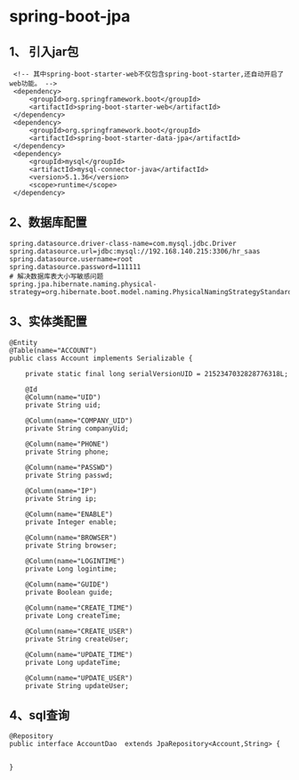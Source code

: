 # **spring-boot-jpa**

1、 引入jar包
-
     <!-- 其中spring-boot-starter-web不仅包含spring-boot-starter,还自动开启了web功能。 -->
     <dependency>
         <groupId>org.springframework.boot</groupId>
         <artifactId>spring-boot-starter-web</artifactId>
     </dependency>
     <dependency>
         <groupId>org.springframework.boot</groupId>
         <artifactId>spring-boot-starter-data-jpa</artifactId>
     </dependency>
     <dependency>
         <groupId>mysql</groupId>
         <artifactId>mysql-connector-java</artifactId>
         <version>5.1.36</version>
         <scope>runtime</scope>
     </dependency>
    
2、数据库配置
-
    spring.datasource.driver-class-name=com.mysql.jdbc.Driver
    spring.datasource.url=jdbc:mysql://192.168.140.215:3306/hr_saas
    spring.datasource.username=root
    spring.datasource.password=111111
    # 解决数据库表大小写敏感问题
    spring.jpa.hibernate.naming.physical-strategy=org.hibernate.boot.model.naming.PhysicalNamingStrategyStandardImpl
    
3、实体类配置
-
    @Entity
    @Table(name="ACCOUNT")
    public class Account implements Serializable {
    
    	private static final long serialVersionUID = 2152347032828776318L;
    
    	@Id
    	@Column(name="UID")
    	private String uid;
    
    	@Column(name="COMPANY_UID")
    	private String companyUid;
    
    	@Column(name="PHONE")
    	private String phone;
    
    	@Column(name="PASSWD")
    	private String passwd;
    
    	@Column(name="IP")
    	private String ip;
    
    	@Column(name="ENABLE")
    	private Integer enable;
    
    	@Column(name="BROWSER")
    	private String browser;
    
    	@Column(name="LOGINTIME")
    	private Long logintime;
    
    	@Column(name="GUIDE")
    	private Boolean guide;
    
    	@Column(name="CREATE_TIME")
    	private Long createTime;
    
    	@Column(name="CREATE_USER")
    	private String createUser;
    
    	@Column(name="UPDATE_TIME")
    	private Long updateTime;
    
    	@Column(name="UPDATE_USER")
    	private String updateUser;
   
4、sql查询
-
    @Repository
    public interface AccountDao  extends JpaRepository<Account,String> {
    
    
    }